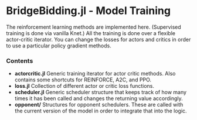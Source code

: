# BridgeBidding.jl - Model Training

The reinforcement learning methods are implemented here. (Supervised training is done via vanilla Knet.) All the training is done over a flexible actor-critic iterator. You can change the losses for actors and critics in order to use a particular policy gradient methods.

### Contents

- **actorcritic.jl**
Generic training iterator for actor critic methods. Also contains some shortcuts for REINFORCE, A2C, and PPO.
- **loss.jl**
Collection of different actor or critic loss functions.
- **scheduler.jl**
Generic scheduler structure that keeps track of how many times it has been called and changes the returning value accordingly.
- **opponent/**
Structures for opponent schedulers. These are called with the current version of the model in order to integrate that into the logic.
